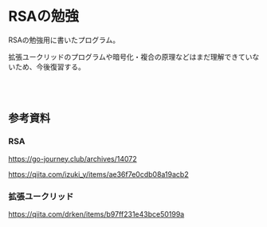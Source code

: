 # RSAの勉強

RSAの勉強用に書いたプログラム。

拡張ユークリッドのプログラムや暗号化・複合の原理などはまだ理解できていないため、今後復習する。

<br>
<br>

## 参考資料

### RSA

https://go-journey.club/archives/14072

https://qiita.com/izuki_y/items/ae36f7e0cdb08a19acb2

### 拡張ユークリッド

https://qiita.com/drken/items/b97ff231e43bce50199a